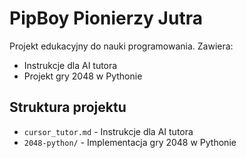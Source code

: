 # PipBoy Pionierzy Jutra

Projekt edukacyjny do nauki programowania. Zawiera:

- Instrukcje dla AI tutora
- Projekt gry 2048 w Pythonie

## Struktura projektu

- `cursor_tutor.md` - Instrukcje dla AI tutora
- `2048-python/` - Implementacja gry 2048 w Pythonie 